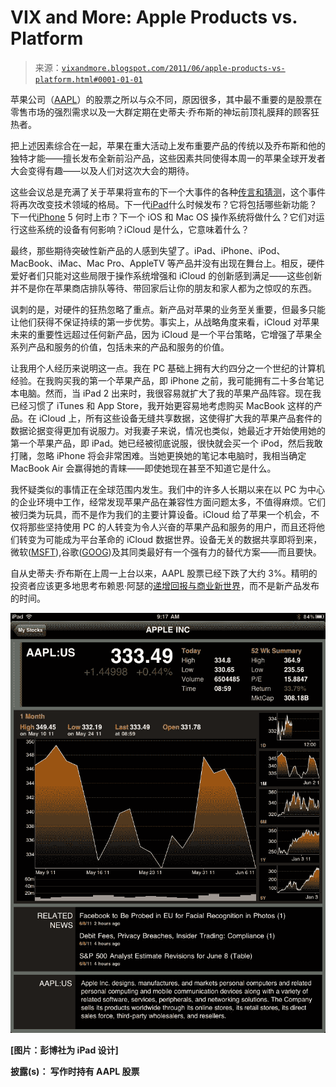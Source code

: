 <!--yml

分类：未分类

日期：2024-05-18 16:49:44

-->

# VIX and More: Apple Products vs. Platform

> 来源：[`vixandmore.blogspot.com/2011/06/apple-products-vs-platform.html#0001-01-01`](http://vixandmore.blogspot.com/2011/06/apple-products-vs-platform.html#0001-01-01)

苹果公司（[AAPL](http://vixandmore.blogspot.com/search/label/AAPL)）的股票之所以与众不同，原因很多，其中最不重要的是股票在零售市场的强烈需求以及一大群定期在史蒂夫·乔布斯的神坛前顶礼膜拜的顾客狂热者。

把上述因素综合在一起，苹果在重大活动上发布重要产品的传统以及乔布斯和他的独特才能——擅长发布全新前沿产品，这些因素共同使得本周一的苹果全球开发者大会变得有趣——以及人们对这次大会的期待。

这些会议总是充满了关于苹果将宣布的下一个大事件的各种[传言和猜测](http://news.cnet.com/8301-27076_3-20069519-248/apple-wwdc-rumor-scorecard-2011-edition/)，这个事件将再次改变技术领域的格局。下一代[iPad](http://vixandmore.blogspot.com/search/label/iPad)什么时候发布？它将包括哪些新功能？下一代[iPhone](http://vixandmore.blogspot.com/search/label/iPhone) 5 何时上市？下一个 iOS 和 Mac OS 操作系统将做什么？它们对运行这些系统的设备有何影响？iCloud 是什么，它意味着什么？

最终，那些期待突破性新产品的人感到失望了。iPad、iPhone、iPod、MacBook、iMac、Mac Pro、AppleTV 等产品并没有出现在舞台上。相反，硬件爱好者们只能对这些局限于操作系统增强和 iCloud 的创新感到满足——这些创新并不是你在苹果商店排队等待、带回家后让你的朋友和家人都为之惊叹的东西。

讽刺的是，对硬件的狂热忽略了重点。新产品对苹果的业务至关重要，但最多只能让他们获得不保证持续的第一步优势。事实上，从战略角度来看，iCloud 对苹果未来的重要性远超过任何新产品，因为 iCloud 是一个平台策略，它增强了苹果全系列产品和服务的价值，包括未来的产品和服务的价值。

让我用个人经历来说明这一点。我在 PC 基础上拥有大约四分之一个世纪的计算机经验。在我购买我的第一个苹果产品，即 iPhone 之前，我可能拥有二十多台笔记本电脑。然而，当 iPad 2 出来时，我很容易就扩大了我的苹果产品阵容。现在我已经习惯了 iTunes 和 App Store，我开始更容易地考虑购买 MacBook 这样的产品。在 iCloud 上，所有这些设备无缝共享数据，这使得扩大我的苹果产品套件的数据论据变得更加有说服力。对我妻子来说，情况也类似，她最近才开始使用她的第一个苹果产品，即 iPad。她已经被彻底说服，很快就会买一个 iPod，然后我敢打赌，忽略 iPhone 将会非常困难。当她更换她的笔记本电脑时，我相当确定 MacBook Air 会赢得她的青睐——即使她现在甚至不知道它是什么。

我怀疑类似的事情正在全球范围内发生。我们中的许多人长期以来在以 PC 为中心的企业环境中工作，经常发现苹果产品在兼容性方面问题太多，不值得麻烦。它们被归类为玩具，而不是作为我们的主要计算设备。iCloud 给了苹果一个机会，不仅将那些坚持使用 PC 的人转变为令人兴奋的苹果产品和服务的用户，而且还将他们转变为可能成为平台革命的 iCloud 数据世界。设备无关的数据共享即将到来，微软([MSFT](http://vixandmore.blogspot.com/search/label/MSFT)),谷歌([GOOG](http://vixandmore.blogspot.com/search/label/GOOG))及其同类最好有一个强有力的替代方案——而且要快。

自从史蒂夫·乔布斯在上周一上台以来，AAPL 股票已经下跌了大约 3%。精明的投资者应该更多地思考布赖恩·阿瑟的[递增回报与商业新世界](http://www.santafe.edu/media/workingpapers/96-05-028.pdf)，而不是新产品发布的时间。

![](img/40513ccba42965078995ad8fd6fff819.png)

**[图片：彭博社为 iPad 设计]**

****披露(s)：** 写作时持有 AAPL 股票**
